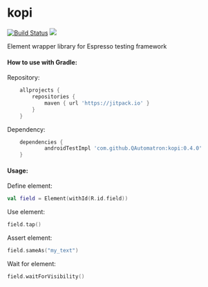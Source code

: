 # kopi
[![Build Status](https://travis-ci.org/QAutomatron/kopi.svg?branch=master)](https://travis-ci.org/QAutomatron/kopi)
[![](https://jitpack.io/v/QAutomatron/kopi.svg)](https://jitpack.io/#QAutomatron/kopi)

Element wrapper library for Espresso testing framework

#### How to use with Gradle:

Repository: 
```gradle
	allprojects {
		repositories {
			maven { url 'https://jitpack.io' }
		}
	}
```
Dependency: 
```gradle
	dependencies {
	        androidTestImpl 'com.github.QAutomatron:kopi:0.4.0'
	}
```


#### Usage:

Define element:
```kotlin
val field = Element(withId(R.id.field))
```
Use element:
```kotlin
field.tap()
```
Assert element:
```kotlin
field.sameAs("my_text")
```
Wait for element:
```kotlin
field.waitForVisibility()
```
